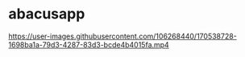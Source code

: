 # abacusapp

https://user-images.githubusercontent.com/106268440/170538728-1698ba1a-79d3-4287-83d3-bcde4b4015fa.mp4


